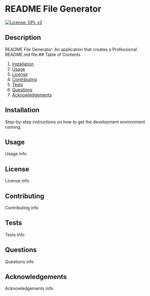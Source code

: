 # README File Generator
[![License: GPL v3](https://img.shields.io/badge/License-GPLv3-blue.svg)](https://www.gnu.org/licenses/gpl-3.0)
## Description
README File Generator: An application that creates a Professional README.md file.## Table of Contents
1. [Installation](#installation)
2. [Usage](#usage)
3. [License](#license)
4. [Contributing](#contributing)
5. [Tests](#tests)
6. [Questions](#questions)
7. [Acknowledgements](#acknowledgements)
## Installation
Step-by-step instructions on how to get the development environment running.
## Usage
Usage info
## License
License info
## Contributing
Contributing info
## Tests
Tests Info
## Questions
Questions info
## Acknowledgements
Acknowledgements info